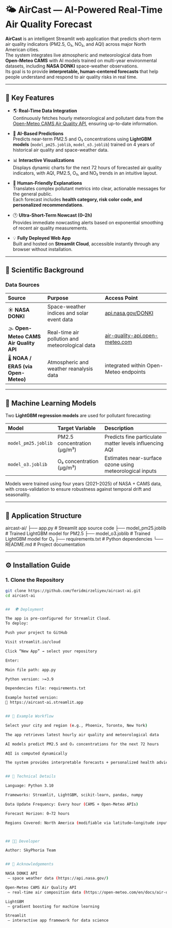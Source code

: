 # 🌤 AirCast — AI-Powered Real-Time Air Quality Forecast

**AirCast** is an intelligent Streamlit web application that predicts short-term air quality indicators (PM2.5, O₃, NO₂, and AQI) across major North American cities.  
The system integrates live atmospheric and meteorological data from **Open-Meteo CAMS** with AI models trained on multi-year environmental datasets, including **NASA DONKI** space-weather observations.  
Its goal is to provide **interpretable, human-centered forecasts** that help people understand and respond to air quality risks in real time.

---

## 🚀 Key Features

- 🌎 **Real-Time Data Integration**  
  Continuously fetches hourly meteorological and pollutant data from the [Open-Meteo CAMS Air Quality API](https://open-meteo.com/en/docs/air-quality-api), ensuring up-to-date information.

- 🤖 **AI-Based Predictions**  
  Predicts near-term PM2.5 and O₃ concentrations using **LightGBM models** (`model_pm25.joblib`, `model_o3.joblib`) trained on 4 years of historical air quality and space-weather data.

- 📊 **Interactive Visualizations**  
  Displays dynamic charts for the next 72 hours of forecasted air quality indicators, with AQI, PM2.5, O₃, and NO₂ trends in an intuitive layout.

- 💬 **Human-Friendly Explanations**  
  Translates complex pollutant metrics into clear, actionable messages for the general public.  
  Each forecast includes **health category, risk color code, and personalized recommendations**.

- 🕐 **Ultra-Short-Term Nowcast (0–2h)**  
  Provides immediate nowcasting alerts based on exponential smoothing of recent air quality measurements.

- 💡 **Fully Deployed Web App**  
  Built and hosted on **Streamlit Cloud**, accessible instantly through any browser without installation.

---

## 🧠 Scientific Background

### Data Sources

| Source | Purpose | Access Point |
|:--------|:----------|:-------------|
| ☀️ **NASA DONKI** | Space-weather indices and solar event data | [api.nasa.gov/DONKI](https://api.nasa.gov/) |
| 🌫 **Open-Meteo CAMS Air Quality API** | Real-time air pollution and meteorological data | [air-quality-api.open-meteo.com](https://open-meteo.com/en/docs/air-quality-api) |
| 🌡 **NOAA / ERA5 (via Open-Meteo)** | Atmospheric and weather reanalysis data | integrated within Open-Meteo endpoints |

---

## 🧩 Machine Learning Models

Two **LightGBM regression models** are used for pollutant forecasting:

| Model | Target Variable | Description |
|:------|:----------------|:-------------|
| `model_pm25.joblib` | PM2.5 concentration (µg/m³) | Predicts fine particulate matter levels influencing AQI |
| `model_o3.joblib` | O₃ concentration (µg/m³) | Estimates near-surface ozone using meteorological inputs |

Models were trained using four years (2021–2025) of NASA + CAMS data, with cross-validation to ensure robustness against temporal drift and seasonality.

---

## 📘 Application Structure

aircast-ai/
├── app.py # Streamlit app source code
├── model_pm25.joblib # Trained LightGBM model for PM2.5
├── model_o3.joblib # Trained LightGBM model for O₃
├── requirements.txt # Python dependencies
└── README.md # Project documentation

---

## ⚙️ Installation Guide

### 1. Clone the Repository

```bash
git clone https://github.com/feridmirzeliyev/aircast-ai.git
cd aircast-ai


##  🌍 Deployment

The app is pre-configured for Streamlit Cloud.
To deploy:

Push your project to GitHub

Visit streamlit.io/cloud

Click “New App” → select your repository

Enter:

Main file path: app.py

Python version: >=3.9

Dependencies file: requirements.txt

Example hosted version:
🔗 https://aircast-ai.streamlit.app


## 🧩 Example Workflow

Select your city and region (e.g., Phoenix, Toronto, New York)

The app retrieves latest hourly air quality and meteorological data

AI models predict PM2.5 and O₃ concentrations for the next 72 hours

AQI is computed dynamically

The system provides interpretable forecasts + personalized health advice


## 🔬 Technical Details

Language: Python 3.10

Frameworks: Streamlit, LightGBM, scikit-learn, pandas, numpy

Data Update Frequency: Every hour (CAMS + Open-Meteo APIs)

Forecast Horizon: 0–72 hours

Regions Covered: North America (modifiable via latitude–longitude input)



## 👩‍💻 Developer 

Author: SkyPhoria Team


## 🙌 Acknowledgements

NASA DONKI API
 — space weather data (https://api.nasa.gov/)

Open-Meteo CAMS Air Quality API
 — real-time air composition data (https://open-meteo.com/en/docs/air-quality-api)

LightGBM
 — gradient boosting for machine learning

Streamlit
 — interactive app framework for data science

